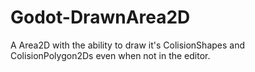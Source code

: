 # Godot-DrawnArea2D
 A Area2D with the ability to draw it's ColisionShapes and ColisionPolygon2Ds even when not in the editor.
